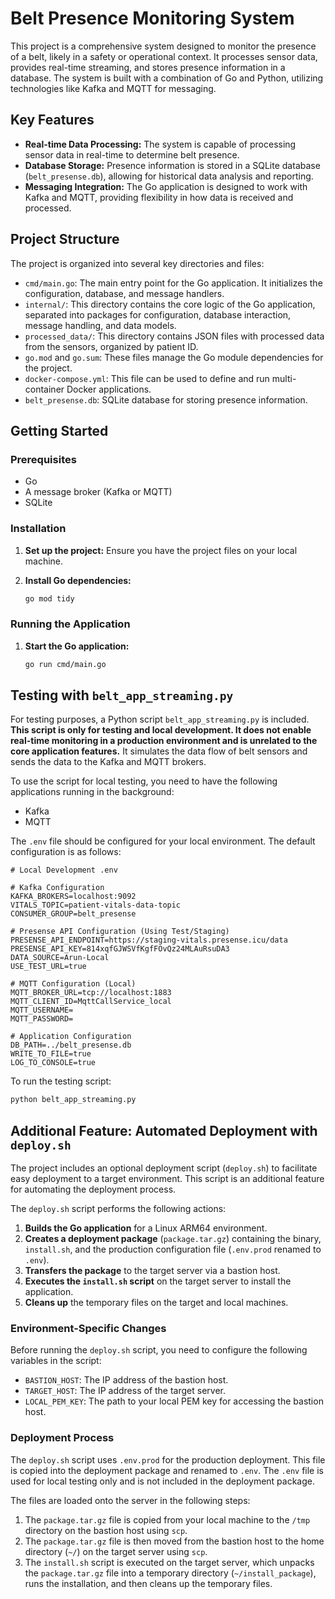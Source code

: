 # Belt Presence Monitoring System

This project is a comprehensive system designed to monitor the presence of a belt, likely in a safety or operational context. It processes sensor data, provides real-time streaming, and stores presence information in a database. The system is built with a combination of Go and Python, utilizing technologies like Kafka and MQTT for messaging.

## Key Features

*   **Real-time Data Processing:** The system is capable of processing sensor data in real-time to determine belt presence.
*   **Database Storage:** Presence information is stored in a SQLite database (`belt_presense.db`), allowing for historical data analysis and reporting.
*   **Messaging Integration:** The Go application is designed to work with Kafka and MQTT, providing flexibility in how data is received and processed.

## Project Structure

The project is organized into several key directories and files:

*   `cmd/main.go`: The main entry point for the Go application. It initializes the configuration, database, and message handlers.
*   `internal/`: This directory contains the core logic of the Go application, separated into packages for configuration, database interaction, message handling, and data models.
*   `processed_data/`: This directory contains JSON files with processed data from the sensors, organized by patient ID.
*   `go.mod` and `go.sum`: These files manage the Go module dependencies for the project.
*   `docker-compose.yml`: This file can be used to define and run multi-container Docker applications.
*   `belt_presense.db`: SQLite database for storing presence information.

## Getting Started

### Prerequisites

*   Go
*   A message broker (Kafka or MQTT)
*   SQLite

### Installation

1.  **Set up the project:** Ensure you have the project files on your local machine.

2.  **Install Go dependencies:**
    ```bash
    go mod tidy
    ```

### Running the Application

1.  **Start the Go application:**
    ```bash
    go run cmd/main.go
    ```

## Testing with `belt_app_streaming.py`

For testing purposes, a Python script `belt_app_streaming.py` is included. 
**This script is only for testing and local development. It does not enable real-time monitoring in a production environment and is unrelated to the core application features.** 
It simulates the data flow of belt sensors and sends the data to the Kafka and MQTT brokers.

To use the script for local testing, you need to have the following applications running in the background:
*   Kafka
*   MQTT

The `.env` file should be configured for your local environment. The default configuration is as follows:

```
# Local Development .env

# Kafka Configuration
KAFKA_BROKERS=localhost:9092
VITALS_TOPIC=patient-vitals-data-topic
CONSUMER_GROUP=belt_presense

# Presense API Configuration (Using Test/Staging)
PRESENSE_API_ENDPOINT=https://staging-vitals.presense.icu/data
PRESENSE_API_KEY=814xqfGJWSVfKgfFOvQz24MLAuRsuDA3
DATA_SOURCE=Arun-Local
USE_TEST_URL=true

# MQTT Configuration (Local)
MQTT_BROKER_URL=tcp://localhost:1883
MQTT_CLIENT_ID=MqttCallService_local
MQTT_USERNAME=
MQTT_PASSWORD=

# Application Configuration
DB_PATH=../belt_presense.db
WRITE_TO_FILE=true
LOG_TO_CONSOLE=true
```

To run the testing script:
```bash
python belt_app_streaming.py
```

## Additional Feature: Automated Deployment with `deploy.sh`

The project includes an optional deployment script (`deploy.sh`) to facilitate easy deployment to a target environment. This script is an additional feature for automating the deployment process.

The `deploy.sh` script performs the following actions:

1.  **Builds the Go application** for a Linux ARM64 environment.
2.  **Creates a deployment package** (`package.tar.gz`) containing the binary, `install.sh`, and the production configuration file (`.env.prod` renamed to `.env`).
3.  **Transfers the package** to the target server via a bastion host.
4.  **Executes the `install.sh` script** on the target server to install the application.
5.  **Cleans up** the temporary files on the target and local machines.

### Environment-Specific Changes

Before running the `deploy.sh` script, you need to configure the following variables in the script:

*   `BASTION_HOST`: The IP address of the bastion host.
*   `TARGET_HOST`: The IP address of the target server.
*   `LOCAL_PEM_KEY`: The path to your local PEM key for accessing the bastion host.

### Deployment Process

The `deploy.sh` script uses `.env.prod` for the production deployment. This file is copied into the deployment package and renamed to `.env`. The `.env` file is used for local testing only and is not included in the deployment package.

The files are loaded onto the server in the following steps:

1.  The `package.tar.gz` file is copied from your local machine to the `/tmp` directory on the bastion host using `scp`.
2.  The `package.tar.gz` file is then moved from the bastion host to the home directory (`~/`) on the target server using `scp`.
3.  The `install.sh` script is executed on the target server, which unpacks the `package.tar.gz` file into a temporary directory (`~/install_package`), runs the installation, and then cleans up the temporary files.
